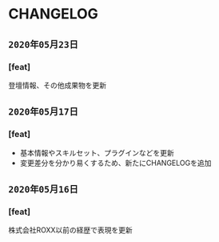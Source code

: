 # CHANGELOG

## `2020年05月23日`

### [feat]
登壇情報、その他成果物を更新

## `2020年05月17日`

### [feat]
- 基本情報やスキルセット、プラグインなどを更新
- 変更差分を分かり易くするため、新たにCHANGELOGを追加

## `2020年05月16日`

### [feat]
株式会社ROXX以前の経歴で表現を更新
